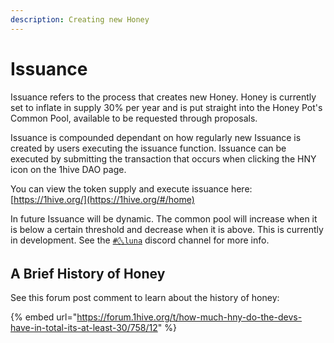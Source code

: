 ```yaml
---
description: Creating new Honey
---
```


# Issuance

Issuance refers to the process that creates new Honey. Honey is currently set to inflate in supply 30% per year and is put straight into the Honey Pot's Common Pool, available to be requested through proposals.

Issuance is compounded dependant on how regularly new Issuance is created by users executing the issuance function. Issuance can be executed by submitting the transaction that occurs when clicking the HNY icon on the 1hive DAO page.

You can view the token supply and execute issuance here: [https://1hive.org/](https://1hive.org/#/home)

In future Issuance will be dynamic. The common pool will increase when it is below a certain threshold and decrease when it is above. This is currently in development. See the [`#🌜luna`](https://discord.gg/efpG78vZ4q) discord channel for more info.

## A Brief History of Honey

See this forum post comment to learn about the history of honey: 

{% embed url="https://forum.1hive.org/t/how-much-hny-do-the-devs-have-in-total-its-at-least-30/758/12" %}





